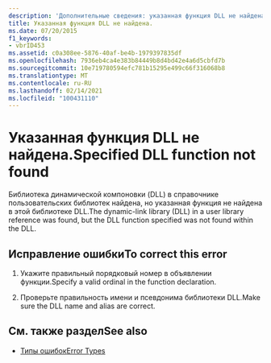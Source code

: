 ```yaml
---
description: 'Дополнительные сведения: указанная функция DLL не найдена'
title: Указанная функция DLL не найдена.
ms.date: 07/20/2015
f1_keywords:
- vbrID453
ms.assetid: c0a308ee-5876-40af-be4b-1979397835df
ms.openlocfilehash: 7936eb4ca4e383b84449b8d4bd42e4a6d5cbfd7b
ms.sourcegitcommit: 10e719780594efc781b15295e499c66f316068b8
ms.translationtype: MT
ms.contentlocale: ru-RU
ms.lasthandoff: 02/14/2021
ms.locfileid: "100431110"
---
```

# <a name="specified-dll-function-not-found"></a><span data-ttu-id="aa80b-103">Указанная функция DLL не найдена.</span><span class="sxs-lookup"><span data-stu-id="aa80b-103">Specified DLL function not found</span></span>

<span data-ttu-id="aa80b-104">Библиотека динамической компоновки (DLL) в справочнике пользовательских библиотек найдена, но указанная функция не найдена в этой библиотеке DLL.</span><span class="sxs-lookup"><span data-stu-id="aa80b-104">The dynamic-link library (DLL) in a user library reference was found, but the DLL function specified was not found within the DLL.</span></span>  
  
## <a name="to-correct-this-error"></a><span data-ttu-id="aa80b-105">Исправление ошибки</span><span class="sxs-lookup"><span data-stu-id="aa80b-105">To correct this error</span></span>  
  
1. <span data-ttu-id="aa80b-106">Укажите правильный порядковый номер в объявлении функции.</span><span class="sxs-lookup"><span data-stu-id="aa80b-106">Specify a valid ordinal in the function declaration.</span></span>  
  
2. <span data-ttu-id="aa80b-107">Проверьте правильность имени и псевдонима библиотеки DLL.</span><span class="sxs-lookup"><span data-stu-id="aa80b-107">Make sure the DLL name and alias are correct.</span></span>  
  
## <a name="see-also"></a><span data-ttu-id="aa80b-108">См. также раздел</span><span class="sxs-lookup"><span data-stu-id="aa80b-108">See also</span></span>

- [<span data-ttu-id="aa80b-109">Типы ошибок</span><span class="sxs-lookup"><span data-stu-id="aa80b-109">Error Types</span></span>](../programming-guide/language-features/error-types.md)
